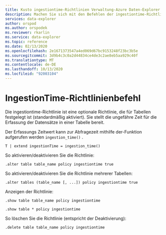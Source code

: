 ```yaml
---
title: Kusto ingestiontime-Richtlinien Verwaltung-Azure Daten-Explorer
description: Machen Sie sich mit den Befehlen der ingestiontime-Richtlinie in Azure Daten-Explorer vertraut. Erfahren Sie, wie Sie auf Erfassungszeiten zugreifen, und wie Sie diese Richtlinie aktivieren und deaktivieren.
services: data-explorer
author: orspod
ms.author: orspodek
ms.reviewer: rkarlin
ms.service: data-explorer
ms.topic: reference
ms.date: 02/13/2020
ms.openlocfilehash: 2e1671373547a4ed069d67bc9153248f23bc3b5e
ms.sourcegitcommit: 3d9b4c3c0a2d44834ce4de3c2ae8eb5aa929c40f
ms.translationtype: MT
ms.contentlocale: de-DE
ms.lasthandoff: 10/13/2020
ms.locfileid: "92003104"
---
```

# <a name="ingestiontime-policy-command"></a>IngestionTime-Richtlinienbefehl

Die ingestiontime-Richtlinie ist eine optionale Richtlinie, die für Tabellen festgelegt ist (standardmäßig aktiviert).
Sie stellt die ungefähre Zeit für die Erfassung der Datensätze in einer Tabelle bereit.

Der Erfassungs Zeitwert kann zur Abfragezeit mithilfe der-Funktion aufgerufen werden `ingestion_time()` .

```kusto
T | extend ingestionTime = ingestion_time()
```

So aktivieren/deaktivieren Sie die Richtlinie:
```kusto
.alter table table_name policy ingestiontime true
```

So aktivieren/deaktivieren Sie die Richtlinie mehrerer Tabellen:
```kusto
.alter tables (table_name [, ...]) policy ingestiontime true
```

Anzeigen der Richtlinie:
```kusto
.show table table_name policy ingestiontime  

.show table * policy ingestiontime  
```

So löschen Sie die Richtlinie (entspricht der Deaktivierung):
```kusto
.delete table table_name policy ingestiontime  
```
